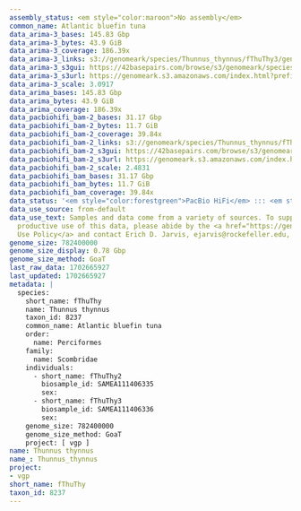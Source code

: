 ```yaml
---
assembly_status: <em style="color:maroon">No assembly</em>
common_name: Atlantic bluefin tuna
data_arima-3_bases: 145.83 Gbp
data_arima-3_bytes: 43.9 GiB
data_arima-3_coverage: 186.39x
data_arima-3_links: s3://genomeark/species/Thunnus_thynnus/fThuThy3/genomic_data/arima/<br>
data_arima-3_s3gui: https://42basepairs.com/browse/s3/genomeark/species/Thunnus_thynnus/fThuThy3/genomic_data/arima/
data_arima-3_s3url: https://genomeark.s3.amazonaws.com/index.html?prefix=species/Thunnus_thynnus/fThuThy3/genomic_data/arima/
data_arima-3_scale: 3.0917
data_arima_bases: 145.83 Gbp
data_arima_bytes: 43.9 GiB
data_arima_coverage: 186.39x
data_pacbiohifi_bam-2_bases: 31.17 Gbp
data_pacbiohifi_bam-2_bytes: 11.7 GiB
data_pacbiohifi_bam-2_coverage: 39.84x
data_pacbiohifi_bam-2_links: s3://genomeark/species/Thunnus_thynnus/fThuThy2/genomic_data/pacbio_hifi/<br>
data_pacbiohifi_bam-2_s3gui: https://42basepairs.com/browse/s3/genomeark/species/Thunnus_thynnus/fThuThy2/genomic_data/pacbio_hifi/
data_pacbiohifi_bam-2_s3url: https://genomeark.s3.amazonaws.com/index.html?prefix=species/Thunnus_thynnus/fThuThy2/genomic_data/pacbio_hifi/
data_pacbiohifi_bam-2_scale: 2.4831
data_pacbiohifi_bam_bases: 31.17 Gbp
data_pacbiohifi_bam_bytes: 11.7 GiB
data_pacbiohifi_bam_coverage: 39.84x
data_status: '<em style="color:forestgreen">PacBio HiFi</em> ::: <em style="color:forestgreen">Arima</em>'
data_use_source: from-default
data_use_text: Samples and data come from a variety of sources. To support fair and
  productive use of this data, please abide by the <a href="https://genome10k.soe.ucsc.edu/data-use-policies/">Data
  Use Policy</a> and contact Erich D. Jarvis, ejarvis@rockefeller.edu, with any questions.
genome_size: 782400000
genome_size_display: 0.78 Gbp
genome_size_method: GoaT
last_raw_data: 1702665927
last_updated: 1702665927
metadata: |
  species:
    short_name: fThuThy
    name: Thunnus thynnus
    taxon_id: 8237
    common_name: Atlantic bluefin tuna
    order:
      name: Perciformes
    family:
      name: Scombridae
    individuals:
      - short_name: fThuThy2
        biosample_id: SAMEA111406335
        sex:
      - short_name: fThuThy3
        biosample_id: SAMEA111406336
        sex:
    genome_size: 782400000
    genome_size_method: GoaT
    project: [ vgp ]
name: Thunnus thynnus
name_: Thunnus_thynnus
project:
- vgp
short_name: fThuThy
taxon_id: 8237
---
```

